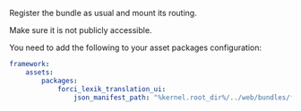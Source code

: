 Register the bundle as usual and mount its routing. 

Make sure it is not publicly accessible.

You need to add the following to your asset packages configuration:

```yaml
framework:
    assets:
        packages:
            forci_lexik_translation_ui:
                json_manifest_path: "%kernel.root_dir%/../web/bundles/forcilexiktranslationui/build/manifest.json"
```